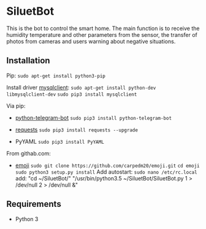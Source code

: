 # SiluetBot

This is the bot to control the smart home. The main function is to receive the humidity temperature and other parameters from the sensor, the transfer of photos from cameras and users warning about negative situations.

## Installation

Pip:
	`sudo apt-get install python3-pip`

Install driver [mysqlclient](https://github.com/PyMySQL/mysqlclient-python):
	`sudo apt-get install python-dev libmysqlclient-dev`
	`sudo pip3 install mysqlclient`

Via pip:
- [python-telegram-bot](https://pypi.python.org/pypi/python-telegram-bot/#installing)
	`sudo pip3 install python-telegram-bot`

- [requests](http://docs.python-requests.org/en/master/user/quickstart/)
	`sudo pip3 install requests --upgrade`

- PyYAML
	`sudo pip3 install PyYAML`


From githab.com:
- [emoji](https://github.com/carpedm20/emoji)
	`sudo git clone https://github.com/carpedm20/emoji.git`
	`cd emoji`
	`sudo python3 setup.py install`
Add autostart:
	`sudo nano /etc/rc.local`
	add:
	"cd ~/SiluetBot/"
	"/usr/bin/python3.5 ~/SiluetBot/SiluetBot.py 1 > /dev/null 2 > /dev/null &"

## Requirements
- Python 3

